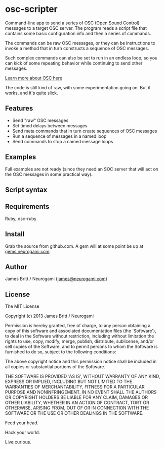osc-scripter
===========

Command-line app to send a series of OSC ([Open Sound Control](http://osc.justthebestparts.com/)) messages to a target OSC server.  The program reads a script file that contains some basic configuration info and then a series of commands.

The commands can be raw OSC messages, or they can be instructions to invoke a method that in turn constructs a sequence of OSC messages.

Such complex commands can also be set to run in an endless loop, so you can kick of some repeating behavior while continuing to send other messages.

[Learn more about OSC here](http://osc.justthebestparts.com/)

The code is still kind of raw, with some experimentation going on. But it works, and it's quite slick.

Features
--------

* Send "raw" OSC messages
* Set timed delays between messages
* Send meta commands that in turn create sequences of OSC messages
* Run a sequence of messages in a named loop
* Send commands to stop a named message loops



Examples
--------

Full examples are not ready (since they need an SOC server that will act on the OSC messages in some practical way).

Script syntax
-------------



Requirements
------------

Ruby, osc-ruby

Install
-------

Grab the source from github.com. A gem will at some point be up at [gems.neurogami.com](http://www.neurogami.com/gems/)


Author
------

James Britt / Neurogami (james@neurogami.com)


License
-------

The MIT License 

Copyright (c) 2013 James Britt / Neurogami

Permission is hereby granted, free of charge, to any person obtaining
a copy of this software and associated documentation files (the
'Software'), to deal in the Software without restriction, including
without limitation the rights to use, copy, modify, merge, publish,
distribute, sublicense, and/or sell copies of the Software, and to
permit persons to whom the Software is furnished to do so, subject to
the following conditions:

The above copyright notice and this permission notice shall be
included in all copies or substantial portions of the Software.

THE SOFTWARE IS PROVIDED 'AS IS', WITHOUT WARRANTY OF ANY KIND,
EXPRESS OR IMPLIED, INCLUDING BUT NOT LIMITED TO THE WARRANTIES OF
MERCHANTABILITY, FITNESS FOR A PARTICULAR PURPOSE AND NONINFRINGEMENT.
IN NO EVENT SHALL THE AUTHORS OR COPYRIGHT HOLDERS BE LIABLE FOR ANY
CLAIM, DAMAGES OR OTHER LIABILITY, WHETHER IN AN ACTION OF CONTRACT,
TORT OR OTHERWISE, ARISING FROM, OUT OF OR IN CONNECTION WITH THE
SOFTWARE OR THE USE OR OTHER DEALINGS IN THE SOFTWARE.

Feed your head.

Hack your world.

Live curious.
